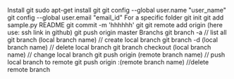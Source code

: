Install git
sudo apt-get install git
git config --global user.name "user_name"
git config --global user.email "email_id"
For a specific folder
git init
git add sample.py README
git commit -m 'hhhhhh'
git git remote add origin (here use: ssh link in github)
git push origin master
Branchs
git branch -a // list all
git branch (local branch name) // create local branch
git branch -d (local branch name) // delete local branch
git branch checkout (local branch name) // change local branch
git push origin (remote branch name) // push local branch to remote
git push origin :(remote branch name) //delete remote branch